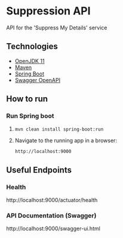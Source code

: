 # Suppression API
API for the 'Suppress My Details' service

## Technologies
- [OpenJDK 11](https://jdk.java.net/archive/)
- [Maven](https://maven.apache.org/download.cgi)
- [Spring Boot](https://spring.io/projects/spring-boot)
- [Swagger OpenAPI](https://swagger.io/docs/specification/about/)

## How to run

### Run Spring boot

1. `mvn clean install spring-boot:run`

2. Navigate to the running app in a browser: 

    `http://localhost:9000`


## Useful Endpoints

### Health

http://localhost:9000/actuator/health

### API Documentation (Swagger)

http://localhost:9000/swagger-ui.html
